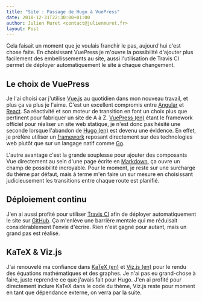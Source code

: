 ```yaml
---
title: "Site : Passage de Hugo à VuePress"
date: 2018-12-31T22:30:00+01:00
author: Julien Muret <contact@julienmuret.fr>
layout: Post
---
```


Cela faisait un moment que je voulais franchir le pas, aujourd'hui c'est chose
faite. En choisissant VuePress je m'ouvre la possibilité d'ajouter plus
facilement des embellissements au site, aussi l'utilisation de Travis CI permet
de déployer automatiquement le site à chaque changement.

<!-- more -->

## Le choix de VuePress

Je l'ai choisi car j'utilise [Vue.js][1] au quotidien dans mon nouveau travail,
et plus ça va plus je l'aime. C'est un excellent compromis entre [Angular][2] et
[React][3]. Sa réactivité et son moteur de transition en font un choix plus que
pertinent pour fabriquer un site de A à Z. [VuePress (en)][4] étant le framework
officiel pour réaliser un site web statique, je n'est donc pas hésité une
seconde lorsque l'abandon de [Hugo (en)][5] est devenu une évidence. En effet,
je préfère utiliser un [framework][6] reposant directement sur des technologies
web plutôt que sur un langage natif comme [Go][7].

L'autre avantage c'est la grande souplesse pour ajouter des composants Vue
directement au sein d'une page écrite en [Markdown][8], ça ouvre un champ de
possibilité incroyable. Pour le moment, je reste sur une surcharge du thème par
défaut, mais à terme m'en faire un sur mesure en choisissant judicieusement les
transitions entre chaque route est planifié.

## Déploiement continu

J'en ai aussi profité pour utiliser [Travis CI][9] afin de déployer
automatiquement le site sur [GitHub][10]. Ça m'enlève une barrière mentale qui
me réduisait considérablement l'envie d'écrire. Rien n'est gagné pour autant,
mais un grand pas est réalisé.

## KaTeX & Viz.js

J'ai renouvelé ma confiance dans [KaTeX (en)][11] et [Viz.js (en)][12] pour le
rendu des équations mathématiques et des graphes. Je n'ai pas eu grand-chose à
faire, juste reprendre ce que j'avais fait pour Hugo. J'en ai profité pour
directement inclure KaTeX dans le code du thème, Viz.js reste pour moment en
tant que dépendance externe, on verra par la suite.

<!-- Liens -->

[1]: https://fr.wikipedia.org/wiki/Vue.js
[2]: https://fr.wikipedia.org/wiki/Angular
[3]: https://fr.wikipedia.org/wiki/React_(JavaScript)
[4]: https://vuepress.vuejs.org/
[5]: https://gohugo.io/
[6]: https://fr.wikipedia.org/wiki/Framework
[7]: https://fr.wikipedia.org/wiki/Go_(langage)
[8]: https://fr.wikipedia.org/wiki/Markdown
[9]: https://fr.wikipedia.org/wiki/Travis_CI
[10]: https://fr.wikipedia.org/wiki/GitHub
[11]: https://katex.org/
[12]: https://github.com/mdaines/viz.js/